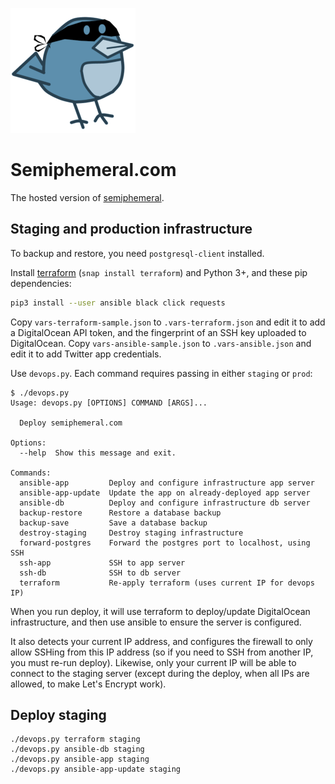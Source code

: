 ![Logo](/img/logo.png)

# Semiphemeral.com

The hosted version of [semiphemeral](https://github.com/micahflee/semiphemeral).

## Staging and production infrastructure

To backup and restore, you need `postgresql-client` installed.

Install [terraform](https://www.terraform.io/downloads.html) (`snap install terraform`) and Python 3+, and these pip dependencies:

```sh
pip3 install --user ansible black click requests
```

Copy `vars-terraform-sample.json` to `.vars-terraform.json` and edit it to add a DigitalOcean API token, and the fingerprint of an SSH key uploaded to DigitalOcean. Copy `vars-ansible-sample.json` to `.vars-ansible.json` and edit it to add Twitter app credentials.

Use `devops.py`. Each command requires passing in either `staging` or `prod`:

```
$ ./devops.py
Usage: devops.py [OPTIONS] COMMAND [ARGS]...

  Deploy semiphemeral.com

Options:
  --help  Show this message and exit.

Commands:
  ansible-app         Deploy and configure infrastructure app server
  ansible-app-update  Update the app on already-deployed app server
  ansible-db          Deploy and configure infrastructure db server
  backup-restore      Restore a database backup
  backup-save         Save a database backup
  destroy-staging     Destroy staging infrastructure
  forward-postgres    Forward the postgres port to localhost, using SSH
  ssh-app             SSH to app server
  ssh-db              SSH to db server
  terraform           Re-apply terraform (uses current IP for devops IP)
```

When you run deploy, it will use terraform to deploy/update DigitalOcean infrastructure, and then use ansible to ensure the server is configured.

It also detects your current IP address, and configures the firewall to only allow SSHing from this IP address (so if you need to SSH from another IP, you must re-run deploy). Likewise, only your current IP will be able to connect to the staging server (except during the deploy, when all IPs are allowed, to make Let's Encrypt work).

## Deploy staging

```
./devops.py terraform staging
./devops.py ansible-db staging
./devops.py ansible-app staging
./devops.py ansible-app-update staging
```
